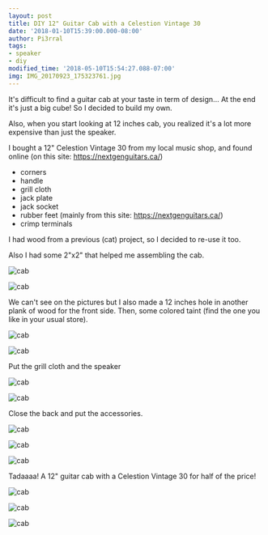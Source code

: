 ```yaml
---
layout: post
title: DIY 12" Guitar Cab with a Celestion Vintage 30
date: '2018-01-10T15:39:00.000-08:00'
author: Pi3rral
tags:
- speaker
- diy
modified_time: '2018-05-10T15:54:27.088-07:00'
img: IMG_20170923_175323761.jpg
---
```


It's difficult to find a guitar cab at your taste in term of design... At the end it's just a big cube! So I decided to build my own.

Also, when you start looking at 12 inches cab, you realized it's a lot more expensive than just the speaker.

I bought a 12" Celestion Vintage 30 from my local music shop, and found online (on this site: https://nextgenguitars.ca/)
- corners
- handle
- grill cloth
- jack plate
- jack socket
- rubber feet (mainly from this site:&nbsp;https://nextgenguitars.ca/)
- crimp terminals


I had wood from a previous (cat) project, so I decided to re-use it too.

Also I had some 2"x2" that helped me assembling the cab.

![cab](/assets/img/IMG_20170909_092905019.jpg)

![cab](/assets/img/IMG_20170909_092916274.jpg)

We can't see on the pictures but I also made a 12 inches hole in another plank of wood for the front side.
Then, some colored taint (find the one you like in your usual store).

![cab](/assets/img/IMG_20170911_190227201.jpg)

![cab](/assets/img/IMG_20170911_190235394.jpg)

Put the grill cloth and the speaker

![cab](/assets/img/IMG_20170923_174647789.jpg)

![cab](/assets/img/IMG_20170923_174651880.jpg)

Close the back and put the accessories.

![cab](/assets/img/IMG_20170923_175308730.jpg)

![cab](/assets/img/IMG_20170923_175311221.jpg)

![cab](/assets/img/IMG_20170923_175313751.jpg)

Tadaaaa! A 12" guitar cab with a Celestion Vintage 30 for half of the price!

![cab](/assets/img/IMG_20170923_175323761.jpg)

![cab](/assets/img/IMG_20170923_175326604.jpg)

![cab](/assets/img/IMG_20170923_175533011.jpg)

